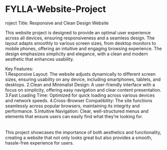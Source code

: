 # FYLLA-Website-Project
 
roject Title: Responsive and Clean Design Website

This website project is designed to provide an optimal user experience across all devices, ensuring responsiveness and a seamless design. The layout adapts smoothly to various screen sizes, from desktop monitors to mobile phones, offering an intuitive and engaging browsing experience. The design emphasizes simplicity and elegance, with a clean and modern aesthetic that enhances usability.

Key Features: <br>
1.Responsive Layout: The website adjusts dynamically to different screen sizes, ensuring usability on any device, including smartphones, tablets, and desktops.
2.Clean and Minimalist Design: A user-friendly interface with a focus on simplicity, offering easy navigation and clear content presentation.
3.Fast Loading Time: Optimized for quick loading across various devices and network speeds.
4.Cross-Browser Compatibility: The site functions seamlessly across popular browsers, maintaining its integrity and performance.
5.Intuitive Navigation: Clear, well-structured menus and elements that ensure users can easily find what they’re looking for.
<br><br><br>
This project showcases the importance of both aesthetics and functionality, creating a website that not only looks great but also provides a smooth, hassle-free experience for users.
